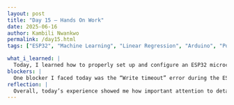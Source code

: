 ```yaml
---
layout: post
title: "Day 15 – Hands On Work"
date: 2025-06-16
author: Kambili Nwankwo
permalink: /day15.html
tags: ["ESP32", "Machine Learning", "Linear Regression", "Arduino", "Port", ""]

what_i_learned: |
  Today, I learned how to properly set up and configure an ESP32 microcontroller using the Arduino IDE. We began by connecting the ESP32 board to a laptop with a data-capable micro USB cable and checking that the onboard power LED turned on. This confirmed that the board was receiving power. This step seemed simple but was critical because a faulty or charging-only cable can silently cause problems later during code upload. Next, we installed the Arduino IDE, downloaded from the official website based on our operating system. We then configured the IDE to support ESP32 by adding the appropriate URL into the preferences and installing the board package via the Boards Manager. This taught me how to extend the Arduino platform beyond its default AVR boards to support newer microcontrollers. After that, we moved on to setting the correct board and port. This is where I learned about identifying the right COM port that appears when the ESP32 is plugged in, and selecting the “ESP32 Dev Module” board under the Tools menu. Without this step, uploads would fail because the IDE wouldn’t know how to communicate with the connected hardware.  
blockers: |
  One blocker I faced today was the “Write timeout” error during the ESP32 upload process. It was frustrating because I wasn’t sure if the problem was with the board, the USB cable, or the driver. I learned that the most common cause is either a missing driver or the board not being in bootloader mode. Troubleshooting this delayed my progress for a while.
reflection: |
  Overall, today’s experience showed me how important attention to detail is in both hardware and software. Even something as small as using the wrong cable or skipping a board setup step can stop the whole process. I also liked how we bridged hardware setup with data science concepts like linear regression—it reminded me that coding isn’t just about syntax, but solving real-world problems. This motivated me to keep learning and combining both areas in future projects.
---
```

